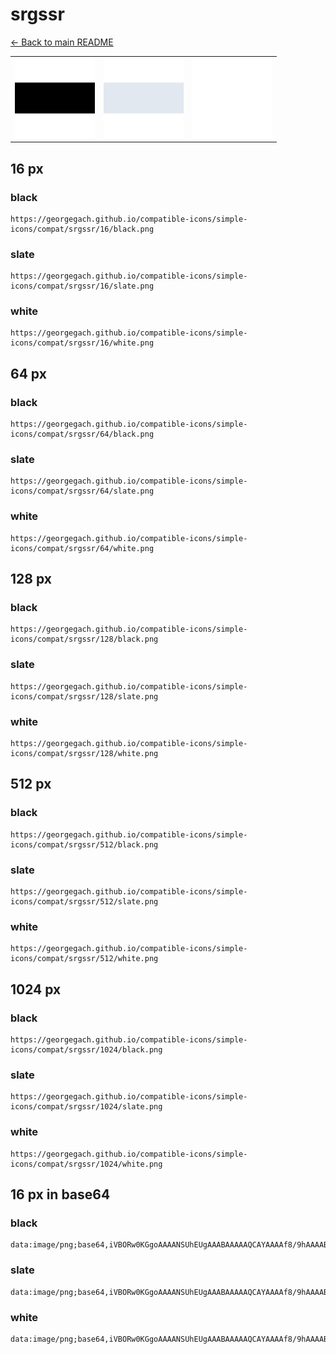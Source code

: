 # srgssr

[← Back to main README](../../README.md)

<table><tr>
  <td><img src="./128/black.png" width="128" alt="srgssr black icon" /></td>
  <td><img src="./128/slate.png" width="128" alt="srgssr slate icon" /></td>
  <td><img src="./128/white.png" width="128" alt="srgssr white icon" /></td>
</tr></table>

## 16 px

### black
```
https://georgegach.github.io/compatible-icons/simple-icons/compat/srgssr/16/black.png
```

### slate
```
https://georgegach.github.io/compatible-icons/simple-icons/compat/srgssr/16/slate.png
```

### white
```
https://georgegach.github.io/compatible-icons/simple-icons/compat/srgssr/16/white.png
```

## 64 px

### black
```
https://georgegach.github.io/compatible-icons/simple-icons/compat/srgssr/64/black.png
```

### slate
```
https://georgegach.github.io/compatible-icons/simple-icons/compat/srgssr/64/slate.png
```

### white
```
https://georgegach.github.io/compatible-icons/simple-icons/compat/srgssr/64/white.png
```

## 128 px

### black
```
https://georgegach.github.io/compatible-icons/simple-icons/compat/srgssr/128/black.png
```

### slate
```
https://georgegach.github.io/compatible-icons/simple-icons/compat/srgssr/128/slate.png
```

### white
```
https://georgegach.github.io/compatible-icons/simple-icons/compat/srgssr/128/white.png
```

## 512 px

### black
```
https://georgegach.github.io/compatible-icons/simple-icons/compat/srgssr/512/black.png
```

### slate
```
https://georgegach.github.io/compatible-icons/simple-icons/compat/srgssr/512/slate.png
```

### white
```
https://georgegach.github.io/compatible-icons/simple-icons/compat/srgssr/512/white.png
```

## 1024 px

### black
```
https://georgegach.github.io/compatible-icons/simple-icons/compat/srgssr/1024/black.png
```

### slate
```
https://georgegach.github.io/compatible-icons/simple-icons/compat/srgssr/1024/slate.png
```

### white
```
https://georgegach.github.io/compatible-icons/simple-icons/compat/srgssr/1024/white.png
```

## 16 px in base64

### black
```
data:image/png;base64,iVBORw0KGgoAAAANSUhEUgAAABAAAAAQCAYAAAAf8/9hAAAABmJLR0QA/wD/AP+gvaeTAAAAgUlEQVQ4je3RsQrCYAwE4K+1Fos6KIj4/o+mq6AIior+Dt6gjnZtIByEXC65MESFRd8Be1z+5Hc1lmhQf+QmDWOsUDANToJduEryGnziHjxgm/rtBwtKHaUb2o+zRmlofXtUspWIqKK0wwyPkMc45rTG26M5Thl4Dm/d28TebxyCF3uoI0d6j6dIAAAAAElFTkSuQmCC
```

### slate
```
data:image/png;base64,iVBORw0KGgoAAAANSUhEUgAAABAAAAAQCAYAAAAf8/9hAAAABmJLR0QA/wD/AP+gvaeTAAAAw0lEQVQ4je2RsU7DUBAEZ56fLSKgSCSEkCj5/y+iCRU0xBAUpDjxUjimoAxtprlrdm+1Bxdcr/vlfwyqHc+Y77PUcVGQFZSKpQQKlEJ4QAm24B0a8NoY4hUScIGsfHntA5CwVzogynEc06ifJFv0ERkILThA2jlEOc1ZDGBCo4akQ5anAwD5FcsAUMFA3gg3wBHSAC36Ea0FamRjcmvcZjLcASNwX0k2mILs/jSEcAgcppWvGIF+zkJ8r9nzBJ71hAsTP7z8UeVmq4xNAAAAAElFTkSuQmCC
```

### white
```
data:image/png;base64,iVBORw0KGgoAAAANSUhEUgAAABAAAAAQCAYAAAAf8/9hAAAABmJLR0QA/wD/AP+gvaeTAAAAgklEQVQ4je3RsQrCYAwE4K+1FYs6tCAi+P7v5iCigoJF4xLhn+3aQDjI5ZJwYY4qIvqpA854/qnvagxoUBd5yIYWOwTWiavEDkMVEZHNLyyTfGOBG+44YsyBPyS3lWKoUhxZKz2KQjzK0wMnbIrNLa7JN7hgm9f0eOCD/WQTJ79xDr6nQSqKgXbw5wAAAABJRU5ErkJggg==
```

